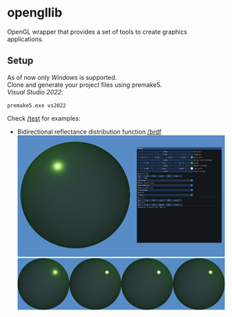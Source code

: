 # opengllib

OpenGL wrapper that provides a set of tools to create graphics applications.

## Setup

As of now only *Windows* is supported.  
Clone and generate your project files using premake5.  
*Visual Studio 2022*:
```
premake5.exe vs2022
```

Check [/test](/test/) for examples:
* Bidirectional reflectance distribution function [/brdf](/test/brdf/)
![](./test/brdf/Assets/Images/interface.png)
![](./test/brdf/Assets/Images/brdf.png)
